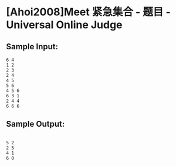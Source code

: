 # [Ahoi2008]Meet 紧急集合 - 题目 - Universal Online Judge


## Sample Input: 
```
6 4 
1 2 
2 3 
2 4 
4 5 
5 6 
4 5 6 
6 3 1 
2 4 4 
6 6 6 

```

## Sample Output: 
```
 
5 2 
2 5 
4 1 
6 0 
```
